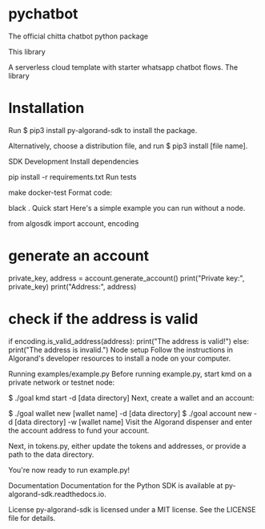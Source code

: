 # pychatbot

The official chitta chatbot python package

This library 

A serverless cloud template with starter whatsapp chatbot flows. The library 

# Installation

Run $ pip3 install py-algorand-sdk to install the package.

Alternatively, choose a distribution file, and run $ pip3 install [file name].

SDK Development
Install dependencies

pip install -r requirements.txt
Run tests

make docker-test
Format code:

black .
Quick start
Here's a simple example you can run without a node.

from algosdk import account, encoding

# generate an account
private_key, address = account.generate_account()
print("Private key:", private_key)
print("Address:", address)

# check if the address is valid
if encoding.is_valid_address(address):
    print("The address is valid!")
else:
    print("The address is invalid.")
Node setup
Follow the instructions in Algorand's developer resources to install a node on your computer.

Running examples/example.py
Before running example.py, start kmd on a private network or testnet node:

$ ./goal kmd start -d [data directory]
Next, create a wallet and an account:

$ ./goal wallet new [wallet name] -d [data directory]
$ ./goal account new -d [data directory] -w [wallet name]
Visit the Algorand dispenser and enter the account address to fund your account.

Next, in tokens.py, either update the tokens and addresses, or provide a path to the data directory.

You're now ready to run example.py!

Documentation
Documentation for the Python SDK is available at py-algorand-sdk.readthedocs.io.

License
py-algorand-sdk is licensed under a MIT license. See the LICENSE file for details.
